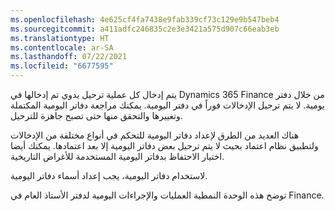 ```yaml
---
ms.openlocfilehash: 4e625cf4fa7438e9fab339cf73c129e9b547beb4
ms.sourcegitcommit: a411adfc246835c2e3e3421a575d907c66eab3eb
ms.translationtype: HT
ms.contentlocale: ar-SA
ms.lasthandoff: 07/22/2021
ms.locfileid: "6677595"
---
```

يتم إدخال كل عملية ترحيل يدوي تم إدخالها في Dynamics 365 Finance من خلال دفتر يومية. لا يتم ترحيل الإدخالات فوراً في دفتر اليومية. يمكنك مراجعة دفاتر اليومية المكتملة وتغييرها والتحقق منها حتى تصبح جاهزة للترحيل. 

هناك العديد من الطرق لإعداد دفاتر اليومية للتحكم في أنواع مختلفة من الإدخالات ولتطبيق نظام اعتماد بحيث لا يتم ترحيل بعض دفاتر اليومية إلا بعد اعتمادها. يمكنك أيضا اختيار الاحتفاظ بدفاتر اليومية المستخدمة للأغراض التاريخية. 

لاستخدام دفاتر اليومية، يجب إعداد أسماء دفاتر اليومية.

توضح هذه الوحدة النمطية العمليات والإجراءات اليومية لدفتر الأستاذ العام في Finance.



